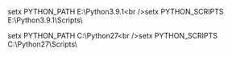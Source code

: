 setx PYTHON_PATH E:\Python3.9.1\<br />setx PYTHON_SCRIPTS E:\Python3.9.1\Scripts\

setx PYTHON_PATH C:\Python27\<br />setx PYTHON_SCRIPTS C:\Python27\Scripts\
